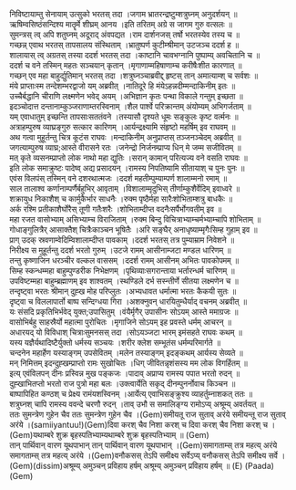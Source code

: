 

  
निविष्टायाम्तु सेनायाम् उत्सुको भरतस् तदा ।जगाम भ्रातरन्द्रष्टुम्शत्रुघ्नम् अनुदर्शयन्  ॥   
ऋषिम्वसिष्ठंसन्दिश्य मातॄर्मे शीघ्रम् आनय ।इति तरितम् अग्रे स जागम गुरु वत्सलः  ॥   
सुमन्त्रस् त्व् अपि शतुघ्नम् अदूराद् अंवपद्यत ।राम दार्शनजस् तर्षो भरतस्येव तस्य च  ॥   
गच्छन्न् एवाथ भरतस् तापसालय संस्थिताम् ।भ्रातुष्पर्ण कुटीम्श्रीमान् उटजञ्च ददर्श ह  ॥   
शालायास् त्व् अग्रतस् तस्या ददर्श भरतस् तदा ।काष्टानि चावभग्नानि पुष्पाम्य् अवचितानि च  ॥   
ददर्श च वने तस्मिन् महतः सञ्चयान् कृतान् ।मृगाणाम्महिषाणाम्च करीषैःशीत कारणात्  ॥   
गच्छन् एव महा बाहुर्द्युतिमान् भरतस् तदा ।शत्रुघ्नञ्चाब्रवीद्द् हृष्टस् तान् अमात्याम्श् च सर्वशः  ॥   
मंये प्राप्ताःस्म तन्देशम्भरद्वाजो यम् अब्रवीत् ।नातिदूरे हि मंयेऽहन्नदीम्मन्दाकिनीम् इतः  ॥   
उच्चैर्बद्धानि चीराणि लक्ष्मणेन भवेद् अयम् ।अभिज्ञान कृतः पन्था विकाले गन्तुम् इच्छता  ॥   
इदञ्चोदात्त दन्तानाम्कुञ्जराणाम्तरस्विनाम् ।शैल पार्श्वे परिक्रान्तम् अंयोम्यम् अभिगर्जताम्  ॥   
यम् एवाधातुम् इच्छन्ति तापसाःसततंवने ।तस्यासौ दृश्यते धूमः सङ्कुलः कृष्ट वर्त्मनः  ॥   
अत्राहम्पुरुष व्याघ्रङ्गुरु सत्कार कारिणम् ।आर्यन्द्रक्ष्यामि संहृष्टो महर्षिम् इव राघवम्  ॥   
अथ गत्वा मुहूर्तन्तु चित्र कूटंस राघवः ।मन्दाकिनीम् अनुप्राप्तस् तञ्जनञ्चेदम् अब्रवीत्  ॥   
जगत्याम्पुरुष व्याघ्र;आस्ते वीरासने रतः ।जनेन्द्रो निर्जनम्प्राप्य धिन् मे जम्म सजीवितम्  ॥   
मत् कृते व्यसनम्प्राप्तो लोक नाथो महा द्युतिः ।सरान् कामान् परित्यज्य वने वसति राघवः  ॥   
इति लोक समाक्रुष्टः पादेष्व् अद्य प्रसादयन् ।रामस्य निपतिष्यामि सीतायाश् च पुनः पुनः  ॥   
एवंस विलपंस् तस्मिन् वने दशरथात्मजः ।ददर्श महतीम्पुम्याम्पर्ण शालाम्मनो रमाम्  ॥   
साल तालाश्व कर्णानाम्पर्णैर्बहुभिर् आवृताम् ।विशालाम्मृदुभिस् तीर्णाम्कुशैर्वेदिम् इवाध्वरे  ॥   
शक्रायुध निकाशैश् च कार्मुकैर्भार साधनैः ।रुक्म पृष्ठैर्महा सारैःशोभिताम्शत्रु बाधकैः  ॥   
अर्क रश्मि प्रतीकाशैर्घोरैस् तूणी गतैःशरैः ।शोभिताम्दीप्त वदनैःसर्पैर्भोगवतीम् इव  ॥   
महा रजत वासोभ्याम् असिभ्याम्च विराजिताम् ।रुक्म बिन्दु विचित्राभ्याम्चर्मभ्याम्चापि शोभिताम्  ॥   
गोधाङ्गुलित्रैर् आसाक्तैश् चित्रैःकाञ्चन भूषितैः ।अरि सङ्घैर् अनाधृष्याम्मृगैःसिम्ह गुहाम् इव  ॥   
प्राग् उदक् स्रवणाम्वेदिम्विशालाम्दीप्त पावकाम् ।ददर्श भरतस् तत्र पुम्याम्राम निवेशने  ॥   
निरीक्ष्य स मुहूर्तन्तु ददर्श भरतो गुरुम् ।उटजे रामम् आसीनाम्जटा मण्डल धारिणम्  ॥   
तन्तु कृष्णाजिन धरञ्चीर वल्कल वाससम् ।ददर्श रामम् आसीनम् अभितः पावकोपमम्  ॥   
सिम्ह स्कन्धम्महा बाहुम्पुण्डरीक निभेक्षणम् ।पृथिव्याःसगरान्ताया भर्तारन्धर्म चारिणम्  ॥   
उपविष्टम्महा बाहुम्ब्रह्माणम् इव शाश्वतम् ।स्थण्डिले दर्भ सस्न्तीर्णे सीतया लक्ष्मणेन च  ॥   
तन्दृष्ट्वा भरतः श्रीमान् दुह्ख मोह परिप्लुतः ।अभ्यधावत धर्मात्मा भरतः कैकयी सुतः  ॥   
दृष्ट्वा च विललापार्तो बाष्प सन्दिग्धया गिरा ।अशक्नुवन् धारयितुम्धैर्याद् वचनम् अब्रवीत्  ॥   
यः संसदि प्रकृतिभिर्भवेद् युक्त;उपासितुम् ।वंयैर्मृगैर् उपासीनः सोऽयम् आस्ते ममाग्रजः  ॥   
वासोभिर्बहु साहस्रैर्यो महात्मा पुरोचितः ।मृगाजिने सोऽयम् इह प्रवस्ते धर्मम् आचरन्  ॥   
अधारयद् यो विविधाश् चित्राःसुमनसस् तदा ।सोऽयञ्जटा भारम् इमंसहते राघवः कथम्  ॥   
यस्य यज्ञैर्यथादिष्टैर्युक्तो धर्मस्य सञ्चयः ।शरीर क्लेश सम्भूतंस धर्मम्परिमार्गते  ॥   
चन्दनेन महार्हेण यस्याङ्गम् उपसेवितम् ।मलेन तस्याङ्गम् इदङ्कथम् आर्यस्य सेव्यते  ॥   
मन् निमित्तम् इदन्दुह्खम्प्राप्तो रामः सुखोचितः ।धिग् जीवितन्नृशंसस्य मम लोक विगर्हितम्  ॥   
इत्य् एवंविलपन् दीनः प्रस्विन्न मुख पङ्कजः ।पादाव् अप्राप्य रामस्य पपात भरतो रुदन्  ॥   
दुह्खाभितप्तो भरतो राज पुत्रो महा बलः ।उक्त्वार्येति सकृद् दीनम्पुनर्नोवाच किञ्चन  ॥   
बाष्पापिहित कण्ठश् च प्रेक्ष्य रामंयशस्विनम् ।आर्येत्य् एवाभिसङ्क्रुश्य व्याहर्तुम्नाशकत् ततः  ॥   
शत्रुघ्नश् चापि रामस्य ववन्दे चरणौ रुदन् ।ताव् उभौ स समालिङ्ग्य रामोऽप्य् अश्रूम्य् अवर्तयत्  ॥   
ततः सुमन्त्रेण गुहेन चैव ततः सुमन्त्रेण गुहेन चैव ।(Gem)समीयतू राज सुताव् अरंये समीयन्तू राज सुताव् अरंये ।(samiiyantuu!)(Gem)दिवा करश् चैव निशा करश् च दिवा करश् चैव निशा करश् च ।(Gem)यथाम्बरे शुक्र बृहस्पतिभ्याम्यथाम्बरे शुक्र बृहस्पतिभ्याम्  ॥ (Gem)  
तान् पार्थिवान् वारण यूथपाभान् तान् पार्थिवान् वारण यूथपाभान् ।(Gem)समागताम्स् तत्र महत्य् अरंये समागताम्स् तत्र महत्य् अरंये ।(Gem)वनौकसस् तेऽपि समीक्ष्य सर्वेऽप्य् वनौकसस् तेऽपि समीक्ष्य सर्वे ।(Gem)(dissim)अश्रूम्य् अमुञ्चन् प्रविहाय हर्षम् अश्रूम्य् अमुञ्चन् प्रविहाय हर्षम्  ॥ (E) (Paada)(Gem)  
